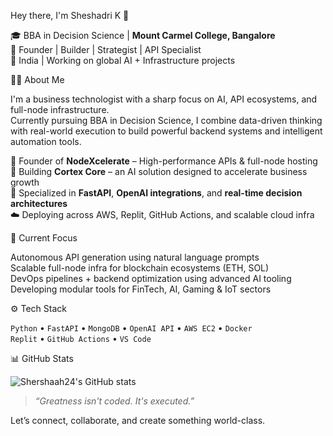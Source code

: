 Hey there, I'm Sheshadri K 👋

🎓 BBA in Decision Science | **Mount Carmel College, Bangalore**  
💼 Founder | Builder | Strategist | API Specialist  
📍 India | Working on global AI + Infrastructure projects

👨‍💻 About Me

I'm a business technologist with a sharp focus on AI, API ecosystems, and full-node infrastructure.  
Currently pursuing BBA in Decision Science, I combine data-driven thinking with real-world execution to build powerful backend systems and intelligent automation tools.

🔧 Founder of **NodeXcelerate** – High-performance APIs & full-node hosting  
🧠 Building **Cortex Core** – an AI solution designed to accelerate business growth  
💬 Specialized in **FastAPI**, **OpenAI integrations**, and **real-time decision architectures**  
☁️ Deploying across AWS, Replit, GitHub Actions, and scalable cloud infra

🚀 Current Focus

Autonomous API generation using natural language prompts  
Scalable full-node infra for blockchain ecosystems (ETH, SOL)  
DevOps pipelines + backend optimization using advanced AI tooling  
Developing modular tools for FinTech, AI, Gaming & IoT sectors

⚙️ Tech Stack

`Python` • `FastAPI` • `MongoDB` • `OpenAI API` • `AWS EC2` • `Docker`  
`Replit` • `GitHub Actions` • `VS Code`

 📊 GitHub Stats

![Shershaah24's GitHub stats](https://github-readme-stats.vercel.app/api?username=Shershaah24&show_icons=true&theme=radical)

> _“Greatness isn't coded. It's executed.”_

Let’s connect, collaborate, and create something world-class.

